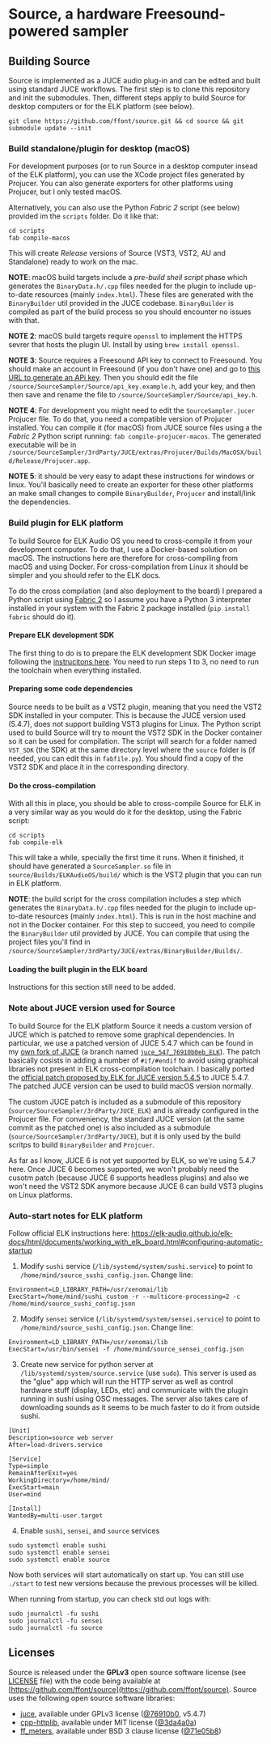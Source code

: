 # Source, a hardware Freesound-powered sampler


## Building Source

Source is implemented as a JUCE audio plug-in and can be edited and built using standard JUCE workflows. The first step is to clone this repository and init the submodules. Then, different steps apply to build Source for desktop computers or for the ELK platform (see below).

```
git clone https://github.com/ffont/source.git && cd source && git submodule update --init
```


### Build standalone/plugin for desktop (macOS)

For development purposes (or to run Source in a desktop computer insead of the ELK platform), you can use the XCode project files generated by Projucer. You can also generate exporters for other platforms using Projucer, but I only tested macOS.

Alternatively, you can also use the Python *Fabric 2* script (see below) provided im the `scripts` folder. Do it like that:

```
cd scripts
fab compile-macos
```

This will create *Release* versions of Source (VST3, VST2, AU and Standalone) ready to work on the mac.

**NOTE**: macOS build targets include a *pre-build shell script* phase which generates the `BinaryData.h/.cpp` files needed for the plugin to include up-to-date resources (mainly `index.html`). These files are generated with the `BinaryBuilder` util provided in the JUCE codebase. `BinaryBuilder` is compiled as part of the build process so you should encounter no issues with that.

**NOTE 2**: macOS build targets require `openssl` to implement the HTTPS sevrer that hosts the plugin UI. Install by using `brew install openssl`.

**NOTE 3**: Source requires a Freesound API key to connect to Freesound. You should make an account in Freesound (if you don't have one) and go to [this URL to generate an APi key](https://freesound.org/apiv2/apply). Then you should edit the file `/source/SourceSampler/Source/api_key.example.h`, add your key, and then then save and rename the file to `/source/SourceSampler/Source/api_key.h`.

**NOTE 4**: For development you might need to edit the `SourceSampler.jucer` Projucer file. To do that, you need a compatible version of Projucer installed. You can compile it (for macOS) from JUCE source files using a the *Fabric 2* Python script running: `fab compile-projucer-macos`. The generated executable will be in `/source/SourceSampler/3rdParty/JUCE/extras/Projucer/Builds/MacOSX/build/Release/Projucer.app`.

**NOTE 5**: it should be very easy to adapt these instructions for windows or linux. You'll basically need to create an exporter for these other platforms an make small changes to compile `BinaryBuilder`, `Projucer` and install/link the dependencies.


### Build plugin for ELK platform

To build Source for ELK Audio OS you need to cross-compile it from your development computer. To do that, I use a Docker-based solution on macOS. The instructions here are therefore for cross-compiling from macOS and using Docker. For cross-compilation from Linux it should be simpler and you should refer to the ELK docs.

To do the cross compilation (and also deployment to the board) I prepared a Python script using [Fabric 2](http://www.fabfile.org) so I assume you have a Python 3 interpreter installed in your system with the Fabric 2 package installed (`pip install fabric` should do it).


#### Prepare ELK development SDK

The first thing to do is to prepare the ELK development SDK Docker image following the [instrucitons here](https://github.com/elk-audio/elkpi-sdk/blob/master/running_docker_container_on_macos.md). You need to run steps 1 to 3, no need to run the toolchain when everything installed.


#### Preparing some code dependencies

Source needs to be built as a VST2 plugin, meaning that you need the VST2 SDK installed in your computer. This is because the JUCE version used (5.4.7), does not support building VST3 plugins for Linux. The Python script used to build Source will try to mount the VST2 SDK in the Docker container so it can be used for compilation. The script will search for a folder named `VST_SDK` (the SDK) at the same directory level where the `source` folder is (if needed, you can edit this in `fabfile.py`). You should find a copy of the VST2 SDK and place it in the corresponding directory.


#### Do the cross-compilation

With all this in place, you should be able to cross-compile Source for ELK in a very similar way as you would do it for the desktop, using the Fabric script:

```
cd scripts
fab compile-elk
```

This will take a while, specially the first time it runs. When it finished, it should have generated a `SourceSampler.so` file in `source/Builds/ELKAudioOS/build/` which is the VST2 plugin that you can run in ELK platform.

**NOTE**: the build script for the cross compilation includes a step which generates the `BinaryData.h/.cpp` files needed for the plugin to include up-to-date resources (mainly `index.html`). This is run in the host machine and not in the Docker container. For this step to succeed, you need to compile the  `BinaryBuilder` util provided by JUCE. You can compile that using the project files you'll find in `/source/SourceSampler/3rdParty/JUCE/extras/BinaryBuilder/Builds/`.


#### Loading the built plugin in the ELK board

Instructions for this section still need to be added.


### Note about JUCE version used for Source

To build Source for the ELK platform Source it needs a custom version of JUCE which is patched to remove some graphical dependencies. In particular, we use a patched version of JUCE 5.4.7 which can be found in my [own fork of JUCE](https://github.com/ffont/JUCE_ELK) (a branch named [`juce_547_76910b0eb_ELK`](https://github.com/ffont/JUCE_ELK/tree/juce_547_76910b0eb_ELK)). The patch basically cosists in adding a number of `#if/#endif` to avoid using graphical libraries not present in ELK cross-compilation toolchain. I basically ported the [official patch proposed by ELK for JUCE version 5.4.5](https://github.com/juce-framework/JUCE/compare/master...elk-audio:mind/headless_plugin_client_next) to JUCE 5.4.7. The patched JUCE version can be used to build macOS version normally.

The custom JUCE patch is included as a submodule of this repository (`source/SourceSampler/3rdParty/JUCE_ELK`) and is already configured in the Projucer file. For conveniency, the standard JUCE version (at the same commit as the patched one) is also included as a submodule (`source/SourceSampler/3rdParty/JUCE`), but it is only used by the build scritps to build `BinaryBuilder` and `Projcuer`.

As far as I know, JUCE 6 is not yet supported by ELK, so we're using 5.4.7 here. Once JUCE 6 becomes supported, we won't probably need the cusotm patch (because JUCE 6 supports headless plugins) and also we won't need the VST2 SDK anymore because JUCE 6 can build VST3 plugins on Linux platforms.

### Auto-start notes for ELK platform

Follow official ELK instructions here: https://elk-audio.github.io/elk-docs/html/documents/working_with_elk_board.html#configuring-automatic-startup

1) Modify `sushi` service (`/lib/systemd/system/sushi.service`) to point to `/home/mind/source_sushi_config.json`. Change line:

```
Environment=LD_LIBRARY_PATH=/usr/xenomai/lib
ExecStart=/home/mind/sushi_custom -r --multicore-processing=2 -c /home/mind/source_sushi_config.json
```

2) Modify `sensei` service (`/lib/systemd/system/sensei.service`) to point to `/home/mind/source_sushi_config.json`. Change line:

```
Environment=LD_LIBRARY_PATH=/usr/xenomai/lib
ExecStart=/usr/bin/sensei -f /home/mind/source_sensei_config.json
```

3) Create new service for python server at `/lib/systemd/system/source.service` (use `sudo`). This server is used as the "glue" app which will run the HTTP server as well as control hardware stuff (display, LEDs, etc) and communicate with the plugin running in sushi using OSC messages. The server 
also takes care of downloading sounds as it seems to be much faster to do it from outside sushi.

```
[Unit]
Description=source web server
After=load-drivers.service

[Service]
Type=simple
RemainAfterExit=yes
WorkingDirectory=/home/mind/
ExecStart=main
User=mind

[Install]
WantedBy=multi-user.target
```

4) Enable `sushi`, `sensei`, and `source` services

```
sudo systemctl enable sushi
sudo systemctl enable sensei
sudo systemctl enable source
```

Now both services will start automatically on start up. You can still use `./start` to test new versions because the previous processes will be killed.

When running from startup, you can check std out logs with:

```
sudo journalctl -fu sushi
sudo journalctl -fu sensei
sudo journalctl -fu source
```
    
    
## Licenses

Source is released under the **GPLv3** open source software license (see [LICENSE](https://github.com/ffont/source/blob/master/LICENSE) file) with the code being available at  [https://github.com/ffont/source](https://github.com/ffont/source). Source uses the following open source software libraries: 

* [juce](https://juce.com), available under GPLv3 license ([@76910b0](https://github.com/juce-framework/JUCE/tree/76910b0ebd7fd00d7d03b64beb6f5c96746cf8ce), v5.4.7)
* [cpp-httplib](https://github.com/yhirose/cpp-httplib), available under MIT license ([@3da4a0a](https://github.com/yhirose/cpp-httplib/tree/3da4a0a))
* [ff_meters](https://github.com/ffAudio/ff_meters), available under BSD 3 clause license ([@71e05b8](https://github.com/ffAudio/ff_meters/commit/71e05b8f93ec3643fc7268b8da65d7b98bdefdf8))

